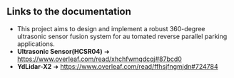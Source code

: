 ## Links to the documentation
- This project aims to design and implement a robust 360-degree ultrasonic sensor fusion system for au
tomated reverse parallel parking applications.
- **Ultrasonic Sensor(HCSR04)** 
  ➜ https://www.overleaf.com/read/xhchfwmqdcqj#87bcd0
- **YdLidar-X2** 
  ➜ https://www.overleaf.com/read/ffhsjfngmjdn#724784
